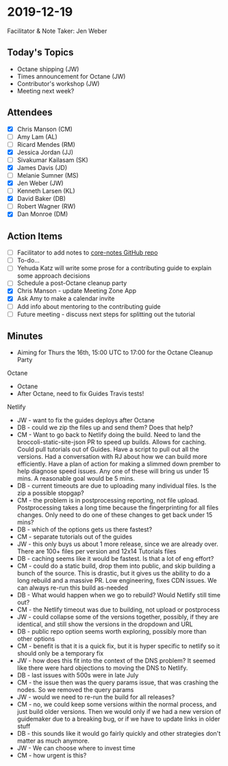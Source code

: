# 2019-12-19

Facilitator & Note Taker: Jen Weber 

## Today's Topics

- Octane shipping (JW)
- Times announcement for Octane (JW)
- Contributor's workshop (JW)
- Meeting next week?

## Attendees

- [x]  Chris Manson (CM)
- [ ]  Amy Lam (AL)
- [ ]  Ricard Mendes (RM)
- [x]  Jessica Jordan (JJ)
- [ ]  Sivakumar Kailasam (SK)
- [x]  James Davis (JD)
- [ ]  Melanie Sumner (MS)
- [x]  Jen Weber (JW)
- [ ]  Kenneth Larsen (KL)
- [x]  David Baker (DB)
- [ ]  Robert Wagner (RW)
- [x]  Dan Monroe (DM)

## Action Items

- [ ]  Facilitator to add notes to [core-notes GitHub repo](https://github.com/emberjs/core-notes/)
- [ ]  To-do...
- [ ]  Yehuda Katz will write some prose for a contributing guide to explain some approach decisions
- [ ]  Schedule a post-Octane cleanup party
- [x]  Chris Manson - update Meeting Zone App
- [x]  Ask Amy to make a calendar invite
- [ ]  Add info about mentoring to the contributing guide
- [ ]  Future meeting - discuss next steps for splitting out the tutorial

## Minutes

- Aiming for Thurs the 16th, 15:00 UTC to 17:00 for the Octane Cleanup Party

Octane

- Octane
- After Octane, need to fix Guides Travis tests!

Netlify

- JW - want to fix the guides deploys after Octane
- DB - could we zip the files up and send them? Does that help?
- CM - Want to go back to Netlify doing the build. Need to land the broccoli-static-site-json PR to speed up builds. Allows for caching. Could pull tutorials out of Guides. Have a script to pull out all the versions. Had a conversation with RJ about how we can build more efficiently. Have a plan of action for making a slimmed down prember to help diagnose speed issues. Any one of these will bring us under 15 mins. A reasonable goal would be 5 mins.
- DB - current timeouts are due to uploading many individual files. Is the zip a possible stopgap?
- CM - the problem is in postprocessing reporting, not file upload. Postprocessing takes a long time because the fingerprinting for all files changes. Only need to do one of these changes to get back under 15 mins?
- DB - which of the options gets us there fastest?
- CM - separate tutorials out of the guides
- JW - this only buys us about 1 more release, since we are already over. There are 100+ files per version and 12x14 Tutorials files
- DB - caching seems like it would be fastest. Is that a lot of eng effort?
- CM - could do a static build, drop them into public, and skip building a bunch of the source. This is drastic, but it gives us the ability to do a long rebuild and a massive PR. Low engineering, fixes CDN issues. We can always re-run this build as-needed
- DB - What would happen when we go to rebuild? Would Netlify still time out?
- CM - the Netlify timeout was due to building, not upload or postprocess
- JW - could collapse some of the versions together, possibly, if they are identical, and still show the versions in the dropdown and URL
- DB - public repo option seems worth exploring, possibly more than other options
- CM - benefit is that it is a quick fix, but it is hyper specific to netlify so it should only be a temporary fix
- JW - how does this fit into the context of the DNS problem? It seemed like there were hard objections to moving the DNS to Netlify.
- DB - last issues with 500s were in late July
- CM - the issue then was the query params issue, that was crashing the nodes. So we removed the query params
- JW - would we need to re-run the build for all releases?
- CM - no, we could keep some versions within the normal process, and just build older versions. Then we would only if we had a new version of guidemaker due to a breaking bug, or if we have to update links in older stuff
- DB - this sounds like it would go fairly quickly and other strategies don't matter as much anymore.
- JW - We can choose where to invest time
- CM - how urgent is this?